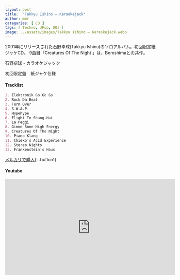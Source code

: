 ```yaml
---
layout: post
title:  "Takkyu Ishino – Karaokejack"
author: mmr
categories: [ CD ]
tags: [ Techno, JPop, 00s ]
image: ../assets/images/Takkyu Ishino – Karaokejack.webp
---
```


2001年にリリースされた石野卓球(Takkyu Ishino)のソロアルバム。初回限定紙ジャケCD。
9曲目「Creatures Of The Night 」は、Beroshimaとの共作。


石野卓球 - カラオケジャック

初回限定盤　紙ジャケ仕様



#### Tracklist
```md
1. Elektronik Go Go Go
2. Rock Da Beat
3. Turn Over
4. S.W.A.P.
5. Hypehype
6. Flight To Shang-Hai
7. La Peggi
8. Gimme Some High Energy
9. Creatures Of The Night
10. Piano Klang
11. Chieko's Acid Experience
12. Stereo Nights
13. Frankenstein's Haus
```

[メルカリで購入](https://jp.mercari.com/item/m24933768293?afid=6142608987){: .button1}

#### Youtube
<iframe width="560" height="315" src="https://www.youtube.com/embed/McJib0kKbv0?si=6RNlMZsRoNEPI4lz" title="YouTube video player" frameborder="0" allow="accelerometer; autoplay; clipboard-write; encrypted-media; gyroscope; picture-in-picture; web-share" referrerpolicy="strict-origin-when-cross-origin" allowfullscreen></iframe>